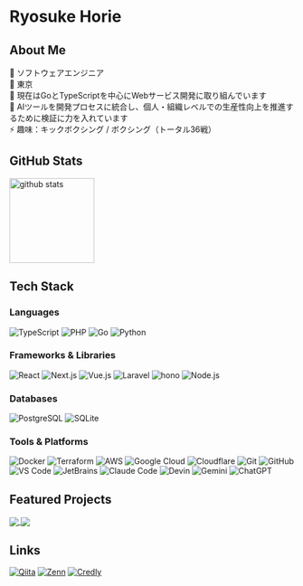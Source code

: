 # Ryosuke Horie

## About Me

🔧 ソフトウェアエンジニア  
📍 東京  
🔭 現在はGoとTypeScriptを中心にWebサービス開発に取り組んでいます  
🤖 AIツールを開発プロセスに統合し、個人・組織レベルでの生産性向上を推進するために検証に力を入れています  
⚡ 趣味：キックボクシング / ボクシング（トータル36戦）

## GitHub Stats

<p align="left">
  <img alt="github stats" height="150px" src="https://github-readme-stats.vercel.app/api?username=ryosuke-horie&theme=gruvbox&show_icons=true" />
</p>

## Tech Stack

### Languages
![TypeScript](https://img.shields.io/badge/TypeScript-007ACC?style=for-the-badge&logo=typescript&logoColor=white)
![PHP](https://img.shields.io/badge/PHP-777BB4?style=for-the-badge&logo=php&logoColor=white)
![Go](https://img.shields.io/badge/Go-00ADD8?style=for-the-badge&logo=go&logoColor=white)
![Python](https://img.shields.io/badge/Python-3776AB?style=for-the-badge&logo=python&logoColor=white)

### Frameworks & Libraries
![React](https://img.shields.io/badge/React-20232A?style=for-the-badge&logo=react&logoColor=61DAFB)
![Next.js](https://img.shields.io/badge/Next.js-000000?style=for-the-badge&logo=next.js&logoColor=white)
![Vue.js](https://img.shields.io/badge/Vue.js-35495E?style=for-the-badge&logo=vue.js&logoColor=4FC08D)
![Laravel](https://img.shields.io/badge/Laravel-FF2D20?style=for-the-badge&logo=laravel&logoColor=white)
![hono](https://img.shields.io/badge/hono-E36002?style=for-the-badge&logo=hono&logoColor=white)
![Node.js](https://img.shields.io/badge/Node.js-43853D?style=for-the-badge&logo=node.js&logoColor=white)

### Databases
![PostgreSQL](https://img.shields.io/badge/PostgreSQL-316192?style=for-the-badge&logo=postgresql&logoColor=white)
![SQLite](https://img.shields.io/badge/SQLite-07405E?style=for-the-badge&logo=sqlite&logoColor=white)

### Tools & Platforms
![Docker](https://img.shields.io/badge/Docker-2496ED?style=for-the-badge&logo=docker&logoColor=white)
![Terraform](https://img.shields.io/badge/Terraform-7B42BC?style=for-the-badge&logo=terraform&logoColor=white)
![AWS](https://img.shields.io/badge/AWS-232F3E?style=for-the-badge&logo=amazon-aws&logoColor=white)
![Google Cloud](https://img.shields.io/badge/Google_Cloud-4285F4?style=for-the-badge&logo=google-cloud&logoColor=white)
![Cloudflare](https://img.shields.io/badge/Cloudflare-F38020?style=for-the-badge&logo=cloudflare&logoColor=white)
![Git](https://img.shields.io/badge/Git-F05032?style=for-the-badge&logo=git&logoColor=white)
![GitHub](https://img.shields.io/badge/GitHub-100000?style=for-the-badge&logo=github&logoColor=white)
![VS Code](https://img.shields.io/badge/VS_Code-007ACC?style=for-the-badge&logo=visual-studio-code&logoColor=white)
![JetBrains](https://img.shields.io/badge/JetBrains-000000?style=for-the-badge&logo=jetbrains&logoColor=white)
![Claude Code](https://img.shields.io/badge/Claude_Code-5E5ADB?style=for-the-badge&logo=anthropic&logoColor=white)
![Devin](https://img.shields.io/badge/Devin-0066CC?style=for-the-badge&logoColor=white)
![Gemini](https://img.shields.io/badge/Gemini-8E75B2?style=for-the-badge&logo=google&logoColor=white)
![ChatGPT](https://img.shields.io/badge/ChatGPT-74AA9C?style=for-the-badge&logo=openai&logoColor=white)

## Featured Projects

<p align="left">
  <a href="https://github.com/ryosuke-horie/tech-blog-v3">
    <img align="center" src="https://github-readme-stats.vercel.app/api/pin/?username=ryosuke-horie&repo=tech-blog-v3&theme=gruvbox" />
  </a>
  <a href="https://github.com/ryosuke-horie/yomimono">
    <img align="center" src="https://github-readme-stats.vercel.app/api/pin/?username=ryosuke-horie&repo=yomimono&theme=gruvbox" />
  </a>
</p>

## Links

[![Qiita](https://img.shields.io/badge/Qiita-55C500?style=for-the-badge&logo=qiita&logoColor=white)](https://qiita.com/ryosuke-horie)
[![Zenn](https://img.shields.io/badge/Zenn-3EA8FF?style=for-the-badge&logo=zenn&logoColor=white)](https://zenn.dev/ryosuke_horie)
[![Credly](https://img.shields.io/badge/Credly-FF6B6B?style=for-the-badge&logo=credly&logoColor=white)](https://www.credly.com/users/ryosuke-horie.4573376d)
